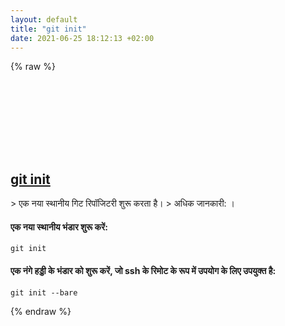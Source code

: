 ```yaml
---
layout: default
title: "git init"
date: 2021-06-25 18:12:13 +02:00
---
```

{% raw %}
<h2 id="git-init">
  <a href="/hi/common/git-init.html">git init</a> <a href="#git-init"><svg class="icon">
    <use href="/assets/images/unicode_sprite.svg#link" />
  </svg></a>
</h2>
> एक नया स्थानीय गिट रिपॉजिटरी शुरू करता है।
> अधिक जानकारी: <https://git-scm.com/docs/git-init>।

#### एक नया स्थानीय भंडार शुरू करें:
```shell
git init
```
#### एक नंगे हड्डी के भंडार को शुरू करें, जो ssh के रिमोट के रूप में उपयोग के लिए उपयुक्त है:
```shell
git init --bare
```
{% endraw %}